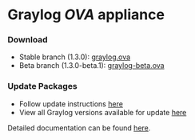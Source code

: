 Graylog *OVA* appliance
========================

### Download

  * Stable branch (1.3.0): [graylog.ova](https://packages.graylog2.org/releases/graylog2-omnibus/ova/graylog.ova)
  * Beta branch (1.3.0-beta.1): [graylog-beta.ova](https://packages.graylog2.org/releases/graylog2-omnibus/ova/graylog-beta.ova)

### Update Packages

  * Follow update instructions [here](http://docs.graylog.org/en/1.3/pages/installation/graylog_ctl.html#upgrade-graylog)
  * View all Graylog versions available for update [here](https://packages.graylog2.org/omnibus)

  
Detailed documentation can be found [here](http://docs.graylog.org/en/latest/pages/installation/virtual_machine_appliances.html).
